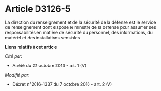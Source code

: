 # Article D3126-5

La          direction du renseignement et de la sécurité de la défense est le service de renseignement dont dispose le
ministre de la défense pour assumer ses responsabilités en matière de sécurité du personnel, des informations, du matériel et
des installations sensibles.

**Liens relatifs à cet article**

_Cité par_:

  - Arrêté du 22 octobre 2013 - art. 1 (V)

_Modifié par_:

  - Décret n°2016-1337 du 7 octobre 2016 - art. 2 (V)
